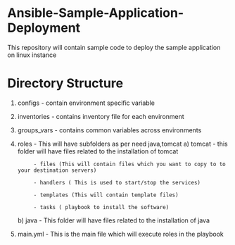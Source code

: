 # Ansible-Sample-Application-Deployment
This repository will contain sample code to deploy the sample application on linux instance

# Directory Structure
  1. configs - contain environment specific variable
  2. inventories - contains inventory file for each environment
  3. groups_vars - contains common variables across environments
  4. roles - This will have subfolders as per need java,tomcat
       a) tomcat - this folder will have files related to the installation of tomcat

              - files (This will contain files which you want to copy to to your destination servers)

              - handlers ( This is used to start/stop the services)

              - templates (This will contain template files)

              - tasks ( playbook to install the software)

        b) java - This folder will have files related to the installation of java

  5. main.yml - This is the main file which will execute roles in the playbook

